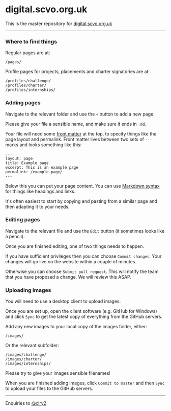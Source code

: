 # digital.scvo.org.uk

This is the master repository for [digital.scvo.org.uk](http://digital.scvo.org.uk)

---

### Where to find things

Regular pages are at:

```
/pages/
```

Profile pages for projects, placements and charter signatories are at:

```
/profiles/challenge/
/profiles/charter/
/profiles/internships/
```

### Adding pages

Navigate to the relevant folder and use the `+` button to add a new page.

Please give your file a sensible name, and make sure it ends in `.md`.

Your file will need some [front matter](http://jekyllrb.com/docs/frontmatter/) at the top, to specify things like the page layout and permalink. Front matter lives between two sets of `---` marks and looks something like this:

```
---
layout: page
title: Example page
excerpt: This is an example page
permalink: /example-page/
---
```

Below this you can put your page content. You can use [Markdown syntax](https://help.github.com/articles/markdown-basics/) for things like headings and links.

It's often easiest to start by copying and pasting from a similar page and then adapting it to your needs.

### Editing pages

Navigate to the relevant file and use the `Edit` button (it sometimes looks like a pencil).

Once you are finished editing, one of two things needs to happen.

If you have sufficient privileges then you can choose `Commit changes`. Your changes will go live on the website within a couple of minutes.

Otherwise you can choose `Submit pull request`. This will notify the team that you have proposed a change. We will review this ASAP.

### Uploading images

You will need to use a desktop client to upload images.

Once you are set up, open the client software (e.g. GitHub for Windows) and click `Sync` to get the latest copy of everything from the GitHub servers.

Add any new images to your local copy of the images folder, either:

```
/images/
```

Or the relevant subfolder:

```
/images/challenge/
/images/charter/
/images/internships/
```

Please try to give your images sensible filenames!

When you are finished adding images, click `Commit to master` and then `Sync` to upload your files to the GitHub servers.

---

Enquiries to [@clry2](https://github.com/clry2)
